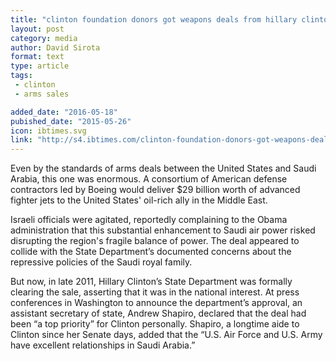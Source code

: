 ```yaml
---
title: "clinton foundation donors got weapons deals from hillary clinton's state department." 
layout: post
category: media
author: David Sirota
format: text
type: article
tags: 
 - clinton
 - arms sales

added_date: "2016-05-18"
pubished_date: "2015-05-26"
icon: ibtimes.svg
link: "http://s4.ibtimes.com/clinton-foundation-donors-got-weapons-deals-hillary-clintons-state-department-1934187"
---
```


Even by the standards of arms deals between the United States and Saudi Arabia, this one was enormous. A consortium of American defense contractors led by Boeing would deliver $29 billion worth of advanced fighter jets to the United States' oil-rich ally in the Middle East.

Israeli officials were agitated, reportedly complaining to the Obama administration that this substantial enhancement to Saudi air power risked disrupting the region's fragile balance of power. The deal appeared to collide with the State Department’s documented concerns about the repressive policies of the Saudi royal family.

But now, in late 2011, Hillary Clinton’s State Department was formally clearing the sale, asserting that it was in the national interest. At press conferences in Washington to announce the department’s approval, an assistant secretary of state, Andrew Shapiro, declared that the deal had been “a top priority” for Clinton personally. Shapiro, a longtime aide to Clinton since her Senate days, added that the “U.S. Air Force and U.S. Army have excellent relationships in Saudi Arabia.”
